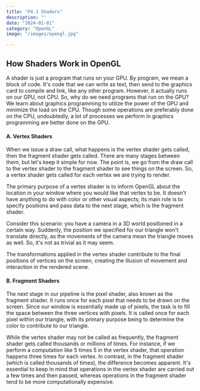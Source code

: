 ```yaml
---
title: "P4.1 Shaders"
description: ""
date: "2024-01-01"
category: "OpenGL"
image: "/images/opengl.jpg"

---
```


## How Shaders Work in OpenGL

A shader is just a program that runs on your GPU. By program, we mean a block of code. It's code that we can write as text, then send to the graphics card to compile and link, like any other program. However, it actually runs on our GPU, not CPU. So, why do we need programs that run on the GPU? We learn about graphics programming to utilize the power of the GPU and minimize the load on the CPU. Though some operations are preferably done on the CPU, undoubtedly, a lot of processes we perform in graphics programming are better done on the GPU.


#### **A. Vertex Shaders**
When we issue a draw call, what happens is the vertex shader gets called, then the fragment shader gets called. There are many stages between them, but let's keep it simple for now. The point is, we go from the draw call to the vertex shader to the fragment shader to see things on the screen. So, a vertex shader gets called for each vertex we are trying to render.

The primary purpose of a vertex shader is to inform OpenGL about the location in your window where you would like that vertex to be. It doesn't have anything to do with color or other visual aspects; its main role is to specify positions and pass data to the next stage, which is the fragment shader.

Consider this scenario: you have a camera in a 3D world positioned in a certain way. Suddenly, the position we specified for our triangle won't translate directly, as the movements of the camera mean the triangle moves as well. So, it's not as trivial as it may seem.

 The transformations applied in the vertex shader contribute to the final positions of vertices on the screen, creating the illusion of movement and interaction in the rendered scene. 
 
 #### B. Fragment Shaders
 
The next stage in our pipeline is the pixel shader, also known as the fragment shader. It runs once for each pixel that needs to be drawn on the screen. Since our window is essentially made up of pixels, the task is to fill the space between the three vertices with pixels. It is called once for each pixel within our triangle, with its primary purpose being to determine the color to contribute to our triangle.

While the vertex shader may not be called as frequently, the fragment shader gets called thousands or millions of times. For instance, if we perform a computation like 5 times 5 in the vertex shader, that operation happens three times for each vertex. In contrast, in the fragment shader (which is called thousands of times), the difference becomes apparent. It's essential to keep in mind that operations in the vertex shader are carried out a few times and then passed, whereas operations in the fragment shader tend to be more computationally expensive.